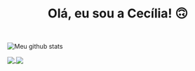 <h1 align="center">Olá, eu sou a Cecília! &#x1F643</h1>
<br />

![Meu github stats](https://github-readme-stats.vercel.app/api?username=cecilia-martins&show_icons=true&theme=buefy&count_private=true)

<!-- [![Readme Card](https://github-readme-stats.vercel.app/api/pin/?username=cecilia-martins&repo=github-readme-stats&show_icons=true&theme=buefy&count_private=true)](https://github.com/cecilia-martins)

[![Top Langs](https://github-readme-stats.vercel.app/api/top-langs/?username=cecilia-martins&layout=compact&show_icons=true&theme=buefy&count_private=true)](https://github.com/cecilia-martins/github-readme-stats) -->

<div>
<a href="(https://github.com/cecilia-martins/github-readme-stats)">
  <img align="center" src="https://github-readme-stats.vercel.app/api/top-langs/?username=cecilia-martins&layout=compact&show_icons=true&theme=buefy&count_private=true" />
</a>
<a href="https://github.com/cecilia-martins/github-readme-stats">
  <img align="center" src="https://github-readme-stats.vercel.app/api/pin/?username=cecilia-martins&repo=github-readme-stats&show_icons=true&theme=buefy&count_private=true" />
</a>
  </div>
<br />
<br />

<!-- ## Tecnologias que uso no meu dia-a-dia -->
